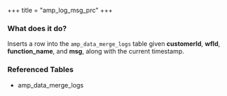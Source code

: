 +++
title = "amp_log_msg_prc"
+++

### What does it do?
Inserts a row into the `amp_data_merge_logs` table given **customerId**, **wfId**, **function_name**, and **msg**, along with the current timestamp.

### Referenced Tables
- amp_data_merge_logs
